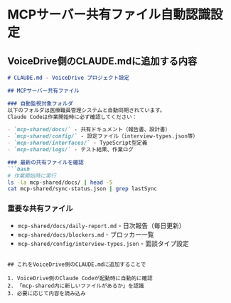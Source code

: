 # MCPサーバー共有ファイル自動認識設定

## VoiceDrive側のCLAUDE.mdに追加する内容

```markdown
# CLAUDE.md - VoiceDrive プロジェクト設定

## MCPサーバー共有ファイル

### 自動監視対象フォルダ
以下のフォルダは医療職員管理システムと自動同期されています。
Claude Codeは作業開始時に必ず確認してください：

- `mcp-shared/docs/` - 共有ドキュメント（報告書、設計書）
- `mcp-shared/config/` - 設定ファイル（interview-types.json等）
- `mcp-shared/interfaces/` - TypeScript型定義
- `mcp-shared/logs/` - テスト結果、作業ログ

### 最新の共有ファイルを確認
```bash
# 作業開始時に実行
ls -la mcp-shared/docs/ | head -5
cat mcp-shared/sync-status.json | grep lastSync
```

### 重要な共有ファイル
- `mcp-shared/docs/daily-report.md` - 日次報告（毎日更新）
- `mcp-shared/docs/blockers.md` - ブロッカー一覧
- `mcp-shared/config/interview-types.json` - 面談タイプ設定
```

## これをVoiceDrive側のCLAUDE.mdに追加することで

1. VoiceDrive側のClaude Codeが起動時に自動的に確認
2. 「mcp-shared内に新しいファイルがあるか」を認識
3. 必要に応じて内容を読み込み
```